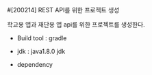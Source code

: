 #[200214] REST API를 위한 프로젝트 생성

학교용 앱과 재단용 앱 api를 위한 프로젝트를 생성한다.

- Build tool : gradle 

- jdk : java1.8.0 jdk

- dependency

  

  